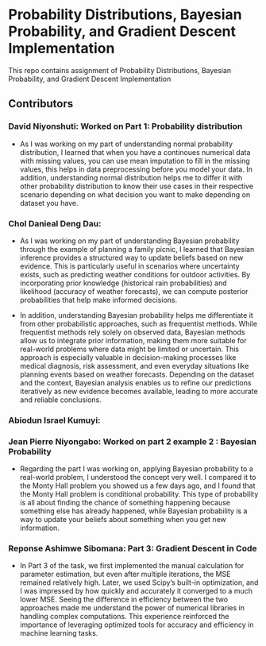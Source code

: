 # Probability Distributions, Bayesian Probability, and Gradient Descent Implementation
This repo contains assignment of Probability Distributions, Bayesian Probability, and Gradient Descent Implementation
## Contributors
### David Niyonshuti: Worked on Part 1: Probability distribution
 * As I was working on my part of understanding normal probability distribution, I learned that when you have a continoues numerical data with missing values, you can use mean imputation to fill in the missing values, this helps in data preprocessing before you model your data. In addition, understanding normal distribution helps me to differ it with other probability distribution to know their use cases in their respective scenario depending on what decision you want to make depending on dataset you have. 
### Chol Danieal Deng Dau:
* As I was working on my part of understanding Bayesian probability through the example of planning a family picnic, I learned that Bayesian inference provides a structured way to update beliefs based on new evidence. This is particularly useful in scenarios where uncertainty exists, such as predicting weather conditions for outdoor activities. By incorporating prior knowledge (historical rain probabilities) and likelihood (accuracy of weather forecasts), we can compute posterior probabilities that help make informed decisions.

* In addition, understanding Bayesian probability helps me differentiate it from other probabilistic approaches, such as frequentist methods. While frequentist methods rely solely on observed data, Bayesian methods allow us to integrate prior information, making them more suitable for real-world problems where data might be limited or uncertain. This approach is especially valuable in decision-making processes like medical diagnosis, risk assessment, and even everyday situations like planning events based on weather forecasts. Depending on the dataset and the context, Bayesian analysis enables us to refine our predictions iteratively as new evidence becomes available, leading to more accurate and reliable conclusions.






  
### Abiodun Israel Kumuyi:
  
### Jean Pierre Niyongabo: Worked on part 2 example 2 : Bayesian Probability
* Regarding the part I was working on, applying Bayesian probability to a real-world problem, I understood the concept very well. I compared it to the Monty Hall problem you showed us a few days ago, and I found that the Monty Hall problem is conditional probability. This type of probability is all about finding the chance of something happening because something else has already happened, while Bayesian probability is a way to update your beliefs about something when you get new information.
### Reponse Ashimwe Sibomana: Part 3: Gradient Descent in Code
  
* In Part 3 of the task, we first implemented the manual calculation for parameter estimation, but even after multiple iterations, the MSE remained relatively high. Later, we used Scipy’s built-in optimization, and I was impressed by how quickly and accurately it converged to a much lower MSE. Seeing the difference in efficiency between the two approaches made me understand the power of numerical libraries in handling complex computations. This experience reinforced the importance of leveraging optimized tools for accuracy and efficiency in machine learning tasks.
